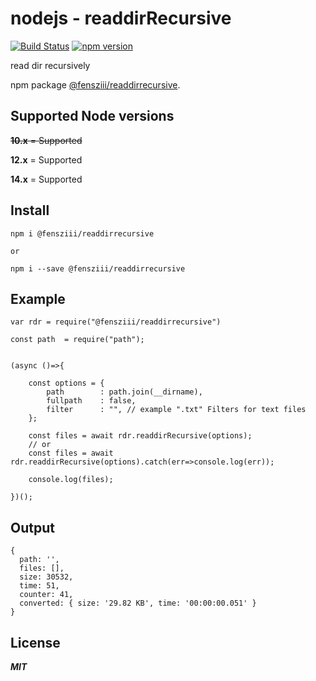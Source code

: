 # nodejs - readdirRecursive

[![Build Status](https://travis-ci.com/fensziii/readdirRecursive.svg?branch=master)](https://travis-ci.com/github/fensziii/readdirRecursive)
[![npm version](https://img.shields.io/badge/npm%20version-1.0.4-brightgreen)]()

read dir recursively

npm package [@fensziii/readdirrecursive](https://www.npmjs.com/package/@fensziii/readdirrecursive).

## Supported Node versions

~~**10.x** = Supported~~

**12.x** = Supported

**14.x** = Supported


## Install

```
npm i @fensziii/readdirrecursive

or

npm i --save @fensziii/readdirrecursive
```

## Example

```
var rdr = require("@fensziii/readdirrecursive")

const path  = require("path");


(async ()=>{

    const options = {
        path        : path.join(__dirname),
        fullpath    : false,
        filter      : "", // example ".txt" Filters for text files
    };

    const files = await rdr.readdirRecursive(options);
    // or
    const files = await rdr.readdirRecursive(options).catch(err=>console.log(err));

    console.log(files);

})();
```



## Output

```
{
  path: '',
  files: [],
  size: 30532,
  time: 51,
  counter: 41,
  converted: { size: '29.82 KB', time: '00:00:00.051' }
}
```

## License

***MIT***